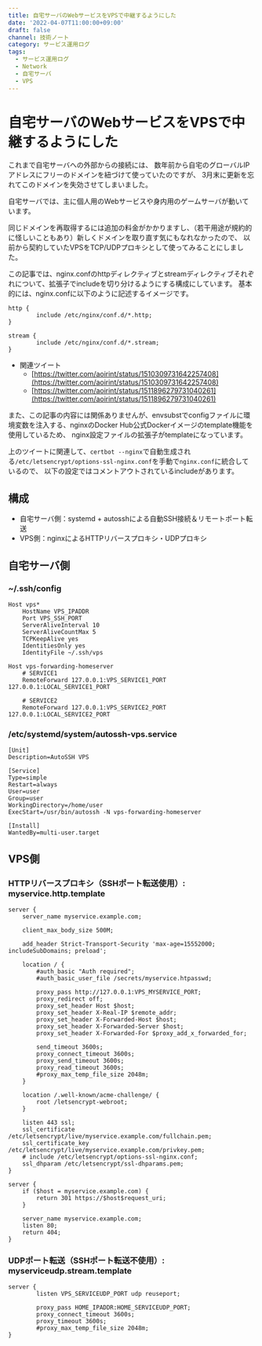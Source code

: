 ```yaml
---
title: 自宅サーバのWebサービスをVPSで中継するようにした
date: '2022-04-07T11:00:00+09:00'
draft: false
channel: 技術ノート
category: サービス運用ログ
tags:
  - サービス運用ログ
  - Network
  - 自宅サーバ
  - VPS
---
```

# 自宅サーバのWebサービスをVPSで中継するようにした

これまで自宅サーバへの外部からの接続には、
数年前から自宅のグローバルIPアドレスにフリーのドメインを紐づけて使っていたのですが、
3月末に更新を忘れてこのドメインを失効させてしまいました。

自宅サーバでは、主に個人用のWebサービスや身内用のゲームサーバが動いています。

同じドメインを再取得するには追加の料金がかかりますし、（若干用途が規約的に怪しいこともあり）新しくドメインを取り直す気にもなれなかったので、
以前から契約していたVPSをTCP/UDPプロキシとして使ってみることにしました。

この記事では、nginx.confのhttpディレクティブとstreamディレクティブそれぞれについて、拡張子でincludeを切り分けるようにする構成にしています。
基本的には、nginx.confに以下のように記述するイメージです。

```nginx
http {
        include /etc/nginx/conf.d/*.http;
}

stream {
        include /etc/nginx/conf.d/*.stream;
}
```

- 関連ツイート
  - [https://twitter.com/aoirint/status/1510309731642257408](https://twitter.com/aoirint/status/1510309731642257408)
  - [https://twitter.com/aoirint/status/1511896279731040261](https://twitter.com/aoirint/status/1511896279731040261)

また、この記事の内容には関係ありませんが、envsubstでconfigファイルに環境変数を注入する、nginxのDocker Hub公式Dockerイメージのtemplate機能を使用しているため、
nginx設定ファイルの拡張子がtemplateになっています。

上のツイートに関連して、`certbot --nginx`で自動生成される`/etc/letsencrypt/options-ssl-nginx.conf`を手動で`nginx.conf`に統合しているので、
以下の設定ではコメントアウトされているincludeがあります。

## 構成

- 自宅サーバ側：systemd + autosshによる自動SSH接続＆リモートポート転送
- VPS側：nginxによるHTTPリバースプロキシ・UDPプロキシ

## 自宅サーバ側

### ~/.ssh/config

```ssh
Host vps*
    HostName VPS_IPADDR
    Port VPS_SSH_PORT
    ServerAliveInterval 10
    ServerAliveCountMax 5
    TCPKeepAlive yes
    IdentitiesOnly yes
    IdentityFile ~/.ssh/vps

Host vps-forwarding-homeserver
    # SERVICE1
    RemoteForward 127.0.0.1:VPS_SERVICE1_PORT 127.0.0.1:LOCAL_SERVICE1_PORT

    # SERVICE2
    RemoteForward 127.0.0.1:VPS_SERVICE2_PORT 127.0.0.1:LOCAL_SERVICE2_PORT
```

### /etc/systemd/system/autossh-vps.service

```systemd
[Unit]
Description=AutoSSH VPS

[Service]
Type=simple
Restart=always
User=user
Group=user
WorkingDirectory=/home/user
ExecStart=/usr/bin/autossh -N vps-forwarding-homeserver

[Install]
WantedBy=multi-user.target
```

## VPS側

### HTTPリバースプロキシ（SSHポート転送使用）: myservice.http.template

```nginx
server {
    server_name myservice.example.com;

    client_max_body_size 500M;

    add_header Strict-Transport-Security 'max-age=15552000; includeSubDomains; preload';

    location / {
        #auth_basic "Auth required";
        #auth_basic_user_file /secrets/myservice.htpasswd;

        proxy_pass http://127.0.0.1:VPS_MYSERVICE_PORT;
        proxy_redirect off;
        proxy_set_header Host $host;
        proxy_set_header X-Real-IP $remote_addr;
        proxy_set_header X-Forwarded-Host $host;
        proxy_set_header X-Forwarded-Server $host;
        proxy_set_header X-Forwarded-For $proxy_add_x_forwarded_for;

        send_timeout 3600s;
        proxy_connect_timeout 3600s;
        proxy_send_timeout 3600s;
        proxy_read_timeout 3600s;
        #proxy_max_temp_file_size 2048m;
    }

    location /.well-known/acme-challenge/ {
        root /letsencrypt-webroot;
    }

    listen 443 ssl;
    ssl_certificate /etc/letsencrypt/live/myservice.example.com/fullchain.pem;
    ssl_certificate_key /etc/letsencrypt/live/myservice.example.com/privkey.pem;
    # include /etc/letsencrypt/options-ssl-nginx.conf;
    ssl_dhparam /etc/letsencrypt/ssl-dhparams.pem;
}

server {
    if ($host = myservice.example.com) {
        return 301 https://$host$request_uri;
    }

    server_name myservice.example.com;
    listen 80;
    return 404;
}
```

### UDPポート転送（SSHポート転送不使用）: myserviceudp.stream.template

```nginx
server {
        listen VPS_SERVICEUDP_PORT udp reuseport;

        proxy_pass HOME_IPADDR:HOME_SERVICEUDP_PORT;
        proxy_connect_timeout 3600s;
        proxy_timeout 3600s;
        #proxy_max_temp_file_size 2048m;
}
```
